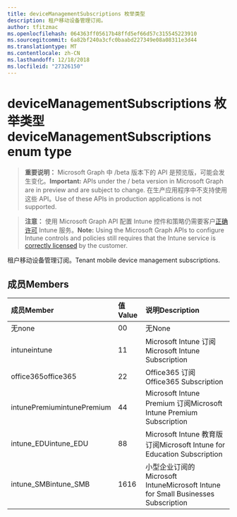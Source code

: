 ```yaml
---
title: deviceManagementSubscriptions 枚举类型
description: 租户移动设备管理订阅。
author: tfitzmac
ms.openlocfilehash: 064363ff05617b48ffd5ef66d57c315545223910
ms.sourcegitcommit: 6a82bf240a3cfc0baabd227349e08a08311e3d44
ms.translationtype: MT
ms.contentlocale: zh-CN
ms.lasthandoff: 12/18/2018
ms.locfileid: "27326150"
---
```

# <a name="devicemanagementsubscriptions-enum-type"></a><span data-ttu-id="4985b-103">deviceManagementSubscriptions 枚举类型</span><span class="sxs-lookup"><span data-stu-id="4985b-103">deviceManagementSubscriptions enum type</span></span>

> <span data-ttu-id="4985b-104">**重要说明：** Microsoft Graph 中 /beta 版本下的 API 是预览版，可能会发生变化。</span><span class="sxs-lookup"><span data-stu-id="4985b-104">**Important:** APIs under the / beta version in Microsoft Graph are in preview and are subject to change.</span></span> <span data-ttu-id="4985b-105">在生产应用程序中不支持使用这些 API。</span><span class="sxs-lookup"><span data-stu-id="4985b-105">Use of these APIs in production applications is not supported.</span></span>

> <span data-ttu-id="4985b-106">**注意：** 使用 Microsoft Graph API 配置 Intune 控件和策略仍需要客户[正确许可](https://go.microsoft.com/fwlink/?linkid=839381) Intune 服务。</span><span class="sxs-lookup"><span data-stu-id="4985b-106">**Note:** Using the Microsoft Graph APIs to configure Intune controls and policies still requires that the Intune service is [correctly licensed](https://go.microsoft.com/fwlink/?linkid=839381) by the customer.</span></span>

<span data-ttu-id="4985b-107">租户移动设备管理订阅。</span><span class="sxs-lookup"><span data-stu-id="4985b-107">Tenant mobile device management subscriptions.</span></span>
## <a name="members"></a><span data-ttu-id="4985b-108">成员</span><span class="sxs-lookup"><span data-stu-id="4985b-108">Members</span></span>
|<span data-ttu-id="4985b-109">成员</span><span class="sxs-lookup"><span data-stu-id="4985b-109">Member</span></span>|<span data-ttu-id="4985b-110">值</span><span class="sxs-lookup"><span data-stu-id="4985b-110">Value</span></span>|<span data-ttu-id="4985b-111">说明</span><span class="sxs-lookup"><span data-stu-id="4985b-111">Description</span></span>|
|:---|:---|:---|
|<span data-ttu-id="4985b-112">无</span><span class="sxs-lookup"><span data-stu-id="4985b-112">none</span></span>|<span data-ttu-id="4985b-113">0</span><span class="sxs-lookup"><span data-stu-id="4985b-113">0</span></span>|<span data-ttu-id="4985b-114">无</span><span class="sxs-lookup"><span data-stu-id="4985b-114">None</span></span>|
|<span data-ttu-id="4985b-115">intune</span><span class="sxs-lookup"><span data-stu-id="4985b-115">intune</span></span>|<span data-ttu-id="4985b-116">1</span><span class="sxs-lookup"><span data-stu-id="4985b-116">1</span></span>|<span data-ttu-id="4985b-117">Microsoft Intune 订阅</span><span class="sxs-lookup"><span data-stu-id="4985b-117">Microsoft Intune Subscription</span></span>|
|<span data-ttu-id="4985b-118">office365</span><span class="sxs-lookup"><span data-stu-id="4985b-118">office365</span></span>|<span data-ttu-id="4985b-119">2</span><span class="sxs-lookup"><span data-stu-id="4985b-119">2</span></span>|<span data-ttu-id="4985b-120">Office365 订阅</span><span class="sxs-lookup"><span data-stu-id="4985b-120">Office365 Subscription</span></span>|
|<span data-ttu-id="4985b-121">intunePremium</span><span class="sxs-lookup"><span data-stu-id="4985b-121">intunePremium</span></span>|<span data-ttu-id="4985b-122">4</span><span class="sxs-lookup"><span data-stu-id="4985b-122">4</span></span>|<span data-ttu-id="4985b-123">Microsoft Intune Premium 订阅</span><span class="sxs-lookup"><span data-stu-id="4985b-123">Microsoft Intune Premium Subscription</span></span>|
|<span data-ttu-id="4985b-124">intune_EDU</span><span class="sxs-lookup"><span data-stu-id="4985b-124">intune_EDU</span></span>|<span data-ttu-id="4985b-125">8</span><span class="sxs-lookup"><span data-stu-id="4985b-125">8</span></span>|<span data-ttu-id="4985b-126">Microsoft Intune 教育版订阅</span><span class="sxs-lookup"><span data-stu-id="4985b-126">Microsoft Intune for Education Subscription</span></span>|
|<span data-ttu-id="4985b-127">intune_SMB</span><span class="sxs-lookup"><span data-stu-id="4985b-127">intune_SMB</span></span>|<span data-ttu-id="4985b-128">16</span><span class="sxs-lookup"><span data-stu-id="4985b-128">16</span></span>|<span data-ttu-id="4985b-129">小型企业订阅的 Microsoft Intune</span><span class="sxs-lookup"><span data-stu-id="4985b-129">Microsoft Intune for Small Businesses Subscription</span></span>|





